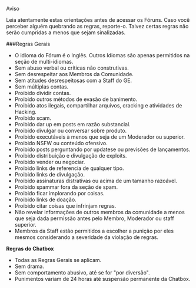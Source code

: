 <div class="admonition warning">
<p class="first admonition-title">Aviso</p>
<p class="last">Leia atentamente estas orientações antes de acessar os Fóruns. Caso você perceber alguém quebrando as regras, reporte-o. Talvez certas regras não serão cumpridas a menos que sejam sinalizadas.</p>
</div>


###Regras Gerais

- O idioma do Fórum é o Inglês. Outros Idiomas são apenas permitidos na seção de multi-idiomas.
- Sem abuso verbal ou críticas não construtivas.
- Sem desrespeitar aos Membros da Comunidade.
- Sem atitudes desrespeitosas com a Staff do GE.
- Sem múltiplas contas. 
- Proibido dividir contas.
- Proibido outros métodos de evasão de banimento.
- Proibido atos ilegais, compartilhar arquivos, cracking e atividades de Hacking.
- Proibido scam.
- Proibido dar up em posts em razão substancial.
- Proibido divulgar ou conversar sobre produto.
- Proibido executáveis à menos que seja de um Moderador ou superior.
- Proibido NSFW ou conteúdo ofensivo.
- Proibido posts perguntando por updatese ou previsões de lançamentos.
- Proibido distribuição e divulgação de exploits.
- Proibido vender ou negociar.
- Proibido links de referencia de qualquer tipo.
- Proibido links de divulgação.
- Proibido assinaturas distrativas ou acima de um tamanho razoável. 
- Proibido spammar fora da seção de spam.
- Proibido ficar implorando por coisas.
- Proibido links de doação.
- Proibido citar coisas que infrinjam regras.
- Não revelar informações de outros membros da comunidade a menos que seja dada permissão antes pelo Membro, Moderador ou staff superior.
- Membros da Staff estão permitidos a escolher a punição por eles mesmos considerando a severidade da violação de regras.

**Regras do Chatbox** 

- Todas as Regras Gerais se aplicam.
- Sem drama.
- Sem comportamento abusivo, até se for "por diversão".
- Punimentos variam de 24 horas até suspensão permanente da Chatbox.
 
